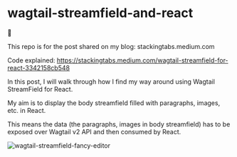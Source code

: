 # wagtail-streamfield-and-react

🔗

This repo is for the post shared on my blog: stackingtabs.medium.com

Code explained: https://stackingtabs.medium.com/wagtail-streamfield-for-react-3342158cb548

In this post, I will walk through how I find my way around using Wagtail StreamField for React.

My aim is to display the body streamfield filled with paragraphs, images, etc.  in React.

This means the data (the paragraphs, images in body streamfield) has to be exposed over Wagtail v2 API and then consumed by React.

![wagtail-streamfield-fancy-editor](./wagtail-streamfield-fancy-editor.gif)

